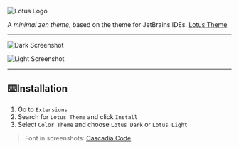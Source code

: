 ![Lotus Logo]("https://github.com/skylissh/lotus-theme-vscode/assets/lotus-card.png")

A _minimal zen theme_, based on the theme for JetBrains IDEs. [Lotus Theme](https://plugins.jetbrains.com/plugin/14369-lotus-theme)

---

![Dark Screenshot](https://github.com/skylissh/lotus-theme-vscode/assets/screenshot-dark.png)

![Light Screenshot](https://github.com/skylissh/lotus-theme-vscode/assets/screenshot-light.png)

---

## ⌨️Installation

1. Go to `Extensions`
2. Search for `Lotus Theme` and click `Install`
3. Select `Color Theme` and choose `Lotus Dark` or `Lotus Light`

> Font in screenshots: [Cascadia Code](https://fonts.google.com/specimen/Cascadia+Code)

